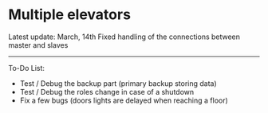 Multiple elevators
======================

Latest update: March, 14th
Fixed handling of the connections between master and slaves

---

To-Do List:
- Test / Debug the backup part (primary backup storing data)
- Test / Debug the roles change in case of a shutdown
- Fix a few bugs (doors lights are delayed when reaching a floor)